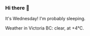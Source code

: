 ### Hi there :wave:

It's Wednesday! I'm probably sleeping.

Weather in Victoria BC: clear, at +4°C.
